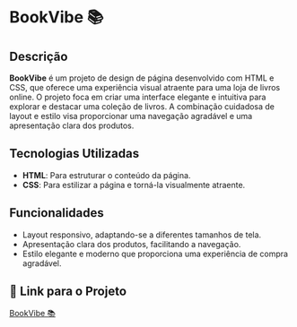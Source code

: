 # BookVibe 📚

## Descrição

**BookVibe** é um projeto de design de página desenvolvido com HTML e CSS, que oferece uma experiência visual atraente para uma loja de livros online. O projeto foca em criar uma interface elegante e intuitiva para explorar e destacar uma coleção de livros. A combinação cuidadosa de layout e estilo visa proporcionar uma navegação agradável e uma apresentação clara dos produtos.

## Tecnologias Utilizadas

- **HTML**: Para estruturar o conteúdo da página.
- **CSS**: Para estilizar a página e torná-la visualmente atraente.

## Funcionalidades

- Layout responsivo, adaptando-se a diferentes tamanhos de tela.
- Apresentação clara dos produtos, facilitando a navegação.
- Estilo elegante e moderno que proporciona uma experiência de compra agradável.

## 🔗 Link para o Projeto

[BookVibe 📚](https://book-vibe-one.vercel.app/)
